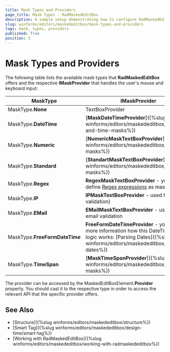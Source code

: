 ```yaml
---
title: Mask Types and Providers
page_title: Mask Types - RadMaskedEditBox
description: A sample setup demonstrating how to configure RadMaskedEditBox with a custom phone mask and a short date pattern.
slug: winforms/editors/maskededitbox/mask-types-and-providers
tags: mask, types, providers
published: True
position: 3 
---
```


# Mask Types and Providers

The following table lists the available mask types that **RadMaskedEditBox** offers and the respective **IMaskProvider** that handles the user's mouse and keyboard input:

|MaskType|IMaskProvider|
|----|----|
|MaskType.**None**|TextBoxProvider|
|MaskType.**DateTime**|[**MaskDateTimeProvider**]({%slug winforms/editors/maskededitbox/date-and-time-masks%})|
|MaskType.**Numeric**|[**NumericMaskTextBoxProvider**]({%slug winforms/editors/maskededitbox/numeric-masks%})|
|MaskType.**Standard**|[**StandartMaskTextBoxProvider**]({%slug winforms/editors/maskededitbox/standard-masks%})|
|MaskType.**Regex**|**RegexMaskTextBoxProvider** - you can define [Regex expressions](https://docs.microsoft.com/en-us/dotnet/standard/base-types/regular-expressions) as masks.|
|MaskType.**IP**|**IPMaskTextBoxProvider** - used for IP validation)|
|MaskType.**EMail**|**EMailMaskTextBoxProvider** - used for email validation|
|MaskType.**FreeFormDateTime**|**FreeFormDateTimeProvider** - you can find more information how this DateTime parsing logic works: [Parsing Dates]({%slug winforms/editors/maskededitbox/parsing-dates%})|
|MaskType.**TimeSpan**|[**MaskTimeSpanProvider**]({%slug winforms/editors/maskededitbox/timespan-masks%})|

The provider can be accessed by the MaskedEditBoxElement.**Provider** property. You should cast it to the respective type in order to access the relevant API that the specific provider offers. 


## See Also

* [Structure]({%slug winforms/editors/maskededitbox/structure%})
* [Smart Tag]({%slug winforms/editors/maskededitbox/design-time/smart-tag%})
* [Working with RadMaskedEditBox]({%slug winforms/editors/maskededitbox/working-with-radmaskededitbox%})
